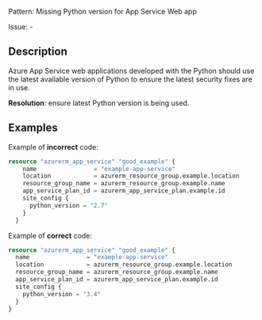 Pattern: Missing Python version for App Service Web app

Issue: -

## Description

Azure App Service web applications developed with the Python should use the latest available version of Python to ensure the latest security fixes are in use.

**Resolution**: ensure latest Python version is being used.

## Examples

Example of **incorrect** code:

```terraform
resource "azurerm_app_service" "good_example" {
	name                = "example-app-service"
	location            = azurerm_resource_group.example.location
	resource_group_name = azurerm_resource_group.example.name
	app_service_plan_id = azurerm_app_service_plan.example.id
	site_config {
	  python_version = "2.7"
	}
  }
```

Example of **correct** code:

```terraform
resource "azurerm_app_service" "good_example" {
  name                = "example-app-service"
  location            = azurerm_resource_group.example.location
  resource_group_name = azurerm_resource_group.example.name
  app_service_plan_id = azurerm_app_service_plan.example.id
  site_config {
    python_version = "3.4"
  }
}
```